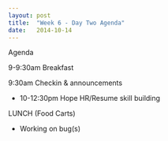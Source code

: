 ```yaml
---
layout: post
title:  "Week 6 - Day Two Agenda"
date:   2014-10-14
---
```


Agenda

9-9:30am Breakfast

9:30am Checkin & announcements

* 10-12:30pm Hope HR/Resume skill building

LUNCH (Food Carts)

* Working on bug(s)
